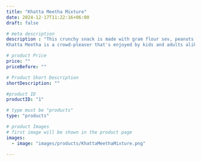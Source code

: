 ```yaml
---
title: "Khatta Meetha Mixture"
date: 2024-12-17T11:22:16+06:00
draft: false

# meta description
description : "This crunchy snack is made with gram flour sev, peanuts, pulses, rice flakes, and spices. It's great for picnics, traveling, or with evening tea. 
Khatta Meetha is a crowd-pleaser that's enjoyed by kids and adults alike. It goes well with beverages like tea or coffee."

# product Price
price: ""
priceBefore: ""

# Product Short Description
shortDescription: ""

#product ID
productID: "1"

# type must be "products"
type: "products"

# product Images
# first image will be shown in the product page
images:
  - image: "images/products/KhattaMeethaMixture.png"

---
```

